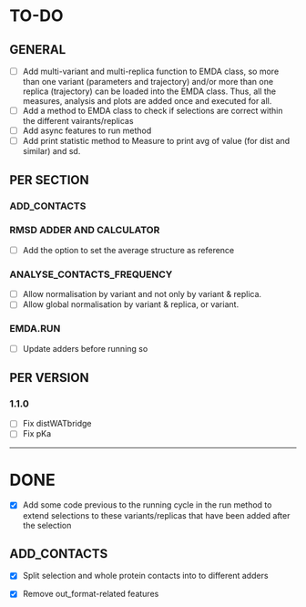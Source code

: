 # TO-DO

## GENERAL

- [ ] Add multi-variant and multi-replica function to EMDA class, so more than one variant (parameters and trajectory) and/or more than one replica (trajectory) can be loaded into the EMDA class. Thus, all the measures, analysis and plots are added once and executed for all.
- [ ] Add a method to EMDA class to check if selections are correct within the different vairants/replicas
- [ ] Add async features to run method
- [ ] Add print statistic method to Measure to print avg of value (for dist and similar) and sd.

## PER SECTION
### ADD_CONTACTS


### RMSD ADDER AND CALCULATOR
- [ ] Add the option to set the average structure as reference

### ANALYSE_CONTACTS_FREQUENCY
- [ ] Allow normalisation by variant and not only by variant & replica.
- [ ] Allow global normalisation by variant & replica, or variant.

### EMDA.RUN
- [ ] Update adders before running so 

###

## PER VERSION
 
### 1.1.0
- [ ] Fix distWATbridge
- [ ] Fix pKa

---------------------------------------------------------------------

# DONE
- [X] Add some code previous to the running cycle in the run method to extend selections to these variants/replicas that have been added after the selection


## ADD_CONTACTS
- [X] Split selection and whole protein contacts into to different adders
- [X] Remove out_format-related features

